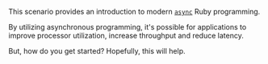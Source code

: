 This scenario provides an introduction to modern [`async`](https://github.com/socketry/async) Ruby programming.

By utilizing asynchronous programming, it's possible for applications to improve processor utilization, increase throughput and reduce latency.

But, how do you get started? Hopefully, this will help.
